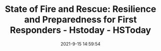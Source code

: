 ---
"title": "State of Fire and Rescue: Resilience and Preparedness for First Responders - Hstoday - HSToday"
"date": "2021-9-15 14:59:54"
"feed_name": "GOOGLENEWSMINING"
"feed_website": "https://news.google.com/search?q=mining%2Bincident&hl=en-US&gl=US&ceid=US:en"
"feed_rss": "https://news.google.com/rss/search?q=mining%2Bincident&hl=en-US&gl=US&ceid=US:en"
"link": "https://www.hstoday.us/featured/state-of-fire-and-rescue-resilience-and-preparedness-for-first-responders/"
"file": "_posts/2021-1-1-e022858a28b40e946f0512d90790c5ec9a8320f6.md"
"accident": "1"
"drilling": "1"
---